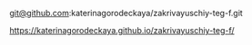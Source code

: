 git@github.com:katerinagorodeckaya/zakrivayuschiy-teg-f.git

https://katerinagorodeckaya.github.io/zakrivayuschiy-teg-f/